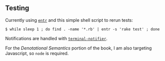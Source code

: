## Testing

Currently using [`entr`] and this simple shell script to rerun tests:

`$ while sleep 1 ; do find . -name '*.rb' | entr -s 'rake test' ; done`

Notifications are handled with [`terminal-notifier`].

For the *Denotational Semantics* portion of the book, I am also targeting Javascript, so `node` is required.

[`entr`]: https://superuser.com/a/665208
[`terminal-notifier`]: https://github.com/julienXX/terminal-notifier
